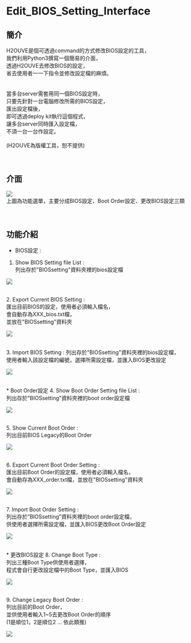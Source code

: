 # Edit_BIOS_Setting_Interface

## 簡介
H2OUVE是個可透過command的方式修改BIOS設定的工具，<br>
我們利用Python3撰寫一個簡易的介面，<br>
透過H2OUVE去修改BIOS的設定，<br>
省去使用者一一下指令並修改設定檔的麻煩。<br>
<br>
<br>
當多台server需套用同一個BIOS設定時，<br>
只要先針對一台電腦修改所需的BIOS設定，<br>
匯出設定檔後，<br>
即可透過deploy kit執行這個程式，<br>
讓多台server同時匯入設定檔，<br>
不須一台一台作設定。<br>
<br>
(H2OUVE為版權工具，恕不提供)<br>
<br>
<br>


## 介面
![](https://github.com/sha310139/Edit_BIOS_Setting_Interface/tree/main/interface_pictures/interface.png)  
上圖為功能選單，主要分成BIOS設定、Boot Order設定、更改BIOS設定三類<br>
<br>
<br>


## 功能介紹

* BIOS設定 :
1.	Show BIOS Setting file List :<br>
列出存於"BIOSsetting"資料夾裡的bios設定檔<br>

![](https://github.com/sha310139/Edit_BIOS_Setting_Interface/tree/main/interface_pictures/1.png) 

<br>
2.	Export Current BIOS Setting :<br>
匯出目前BIOS的設定，使用者必須輸入檔名，<br>
會自動存為XXX_bios.txt檔，<br>
並放在"BIOSsetting"資料夾<br>

![](https://github.com/sha310139/Edit_BIOS_Setting_Interface/tree/main/interface_pictures/2.png) 

<br>
3.	Import BIOS Setting :
列出存於"BIOSsetting"資料夾裡的bios設定檔，<br>
使用者輸入該設定檔的編號，選擇所需設定檔，並匯入BIOS更改設定<br>

![](https://github.com/sha310139/Edit_BIOS_Setting_Interface/tree/main/interface_pictures/3.png) 

<br>
* Boot Order設定
4.	Show Boot Order Setting file List :<br>
列出存於"BIOSsetting"資料夾裡的boot order設定檔<br>

![](https://github.com/sha310139/Edit_BIOS_Setting_Interface/tree/main/interface_pictures/4.png)

<br>
5.	Show Current Boot Order :<br>
列出目前BIOS Legacy的Boot Order<br>

![](https://github.com/sha310139/Edit_BIOS_Setting_Interface/tree/main/interface_pictures/5.png) 

<br>
6.	Export Current Boot Order Setting :<br>
匯出目前Boot Order的設定檔，使用者必須輸入檔名，<br>
會自動存為XXX_order.txt檔，並放在"BIOSsetting"資料夾<br>

![](https://github.com/sha310139/Edit_BIOS_Setting_Interface/tree/main/interface_pictures/6.png) 

<br>
7.	Import Boot Order Setting :<br>
列出存於”BIOSsetting”資料夾裡的boot order設定檔，<br>
供使用者選擇所需設定檔，並匯入BIOS更改Boot Order設定<br>

![](https://github.com/sha310139/Edit_BIOS_Setting_Interface/tree/main/interface_pictures/7.png) 

<br>
* 更改BIOS設定
8.	Change Boot Type :<br>
列出三種Boot Type供使用者選擇，<br>
程式會自行更改設定檔中的Boot Type，並匯入BIOS<br>

![](https://github.com/sha310139/Edit_BIOS_Setting_Interface/tree/main/interface_pictures/8.png) 

<br>
9.	Change Legacy Boot Order :<br>
列出目前的Boot Order，<br>
並供使用者輸入1~5去更改Boot Order的順序<br>
(1是順位1，2是順位2 … 依此類推)<br>

![](https://github.com/sha310139/Edit_BIOS_Setting_Interface/tree/main/interface_pictures/9.png) 

<br>
